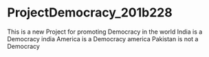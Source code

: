 # ProjectDemocracy_201b228
This is a new Project for promoting Democracy in the world 
India is a Democracy
india 
America is a Democracy 
america
Pakistan is not a Democracy 
